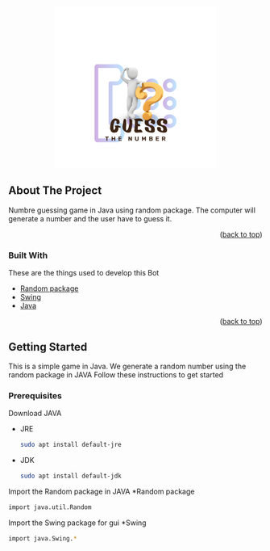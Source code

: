 <!-- PROJECT LOGO -->
<br />
<div align="center">
  <a >
    <img src="https://github.com/ujwalvinay/Number-Guessing-Game/blob/media/Guess.png" alt="Logo" width="320" height="320">
  </a>
</div>

<!-- ABOUT THE PROJECT -->
## About The Project



Numbre guessing game in Java using random package. 
The computer will generate a number and the user have to guess it.



<p align="right">(<a href="#top">back to top</a>)</p>

### Built With
These are the things used to develop this Bot

* [Random package](https://docs.oracle.com/javase/8/docs/api/java/util/Random.html)
* [Swing](https://docs.oracle.com/javase/tutorial/uiswing/)
* [Java](https://www.java.com/en/)
<p align="right">(<a href="#top">back to top</a>)</p>


## Getting Started

This is a simple game in Java. We generate a random number using the random package in JAVA
Follow these instructions to get started
### Prerequisites

Download JAVA
* JRE
  ```sh
  sudo apt install default-jre
  ```
* JDK
  ```sh
  sudo apt install default-jdk
  ```
Import the Random package in JAVA
  *Random package
  ```sh
  import java.util.Random
  ```
Import the Swing package for gui
  *Swing
  ```sh
  import java.Swing.*
  ```
